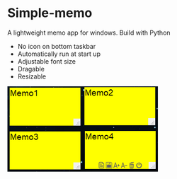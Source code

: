 # Simple-memo
A lightweight memo app for windows. Build with Python

* No icon on bottom taskbar
* Automatically run at start up
* Adjustable font size
* Dragable
* Resizable

![screen shot](preview.png)


